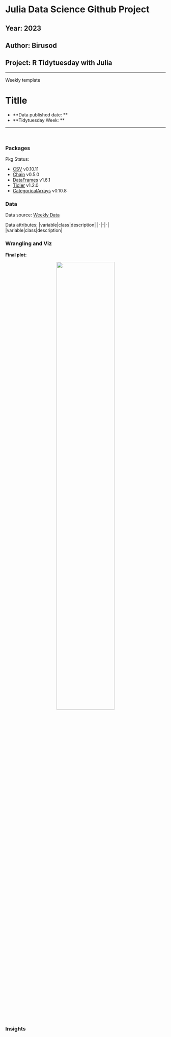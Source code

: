 # Julia Data Science Github Project
## Year: 2023
## Author: Birusod
## Project: R Tidytuesday with Julia



*** 

Weekly  template
# Titlle
- **Data published date: **
- **Tidytuesday Week: **
***
<br>

### Packages
Pkg Status:
 - <a href="https://csv.juliadata.org/stable/">CSV</a> v0.10.11
 - <a href="https://github.com/jkrumbiegel/Chain.jl">Chain</a> v0.5.0
 - <a href="https://dataframes.juliadata.org/stable/">DataFrames</a> v1.6.1
 - <a href="https://github.com/TidierOrg">Tidier</a> v1.2.0
 - <a href="https://categoricalarrays.juliadata.org/stable/">CategoricalArrays</a> v0.10.8

### Data
Data source: <a href="">Weekly Data </a>

Data attributes:
|variable|class|description|
|-|-|-|
|variable|class|description|

### Wrangling and Viz

<b>Final plot:</b> <br>

<p align="center">
  <img src="final.jpeg" width="60%">
</p>

<br>


### Insights

